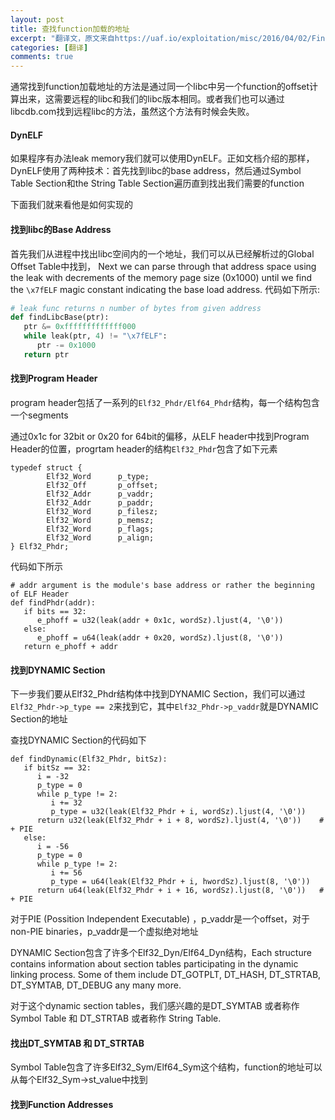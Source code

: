 ```yaml
---
layout: post
title: 查找function加载的地址
excerpt: "翻译文，原文来自https://uaf.io/exploitation/misc/2016/04/02/Finding-Functions.html"
categories: [翻译]
comments: true
---
```


通常找到function加载地址的方法是通过同一个libc中另一个function的offset计算出来，这需要远程的libc和我们的libc版本相同。或者我们也可以通过libcdb.com找到远程libc的方法，虽然这个方法有时候会失败。

#### DynELF
如果程序有办法leak memory我们就可以使用DynELF。正如文档介绍的那样，DynELF使用了两种技术：首先找到libc的base address，然后通过Symbol Table Section和the String Table Section遍历直到找出我们需要的function

下面我们就来看他是如何实现的

#### 找到libc的Base Address
首先我们从进程中找出libc空间内的一个地址，我们可以从已经解析过的Global Offset Table中找到， Next we can parse through that address space using the leak with decrements of the memory page size (0x1000) until we find the `\x7fELF` magic constant indicating the base load address. 代码如下所示:
```python
# leak func returns n number of bytes from given address
def findLibcBase(ptr):
   ptr &= 0xfffffffffffff000
   while leak(ptr, 4) != "\x7fELF":
      ptr -= 0x1000
   return ptr
```
#### 找到Program Header
program header包括了一系列的`Elf32_Phdr/Elf64_Phdr`结构，每一个结构包含一个segments

通过0x1c for 32bit or 0x20 for 64bit的偏移，从ELF header中找到Program Header的位置，progrtam header的结构`Elf32_Phdr`包含了如下元素
```
typedef struct {
        Elf32_Word      p_type;
        Elf32_Off       p_offset;
        Elf32_Addr      p_vaddr;
        Elf32_Addr      p_paddr;
        Elf32_Word      p_filesz;
        Elf32_Word      p_memsz;
        Elf32_Word      p_flags;
        Elf32_Word      p_align;
} Elf32_Phdr;
```
代码如下所示
```
# addr argument is the module's base address or rather the beginning of ELF Header
def findPhdr(addr):
   if bits == 32:
      e_phoff = u32(leak(addr + 0x1c, wordSz).ljust(4, '\0'))
   else:
      e_phoff = u64(leak(addr + 0x20, wordSz).ljust(8, '\0'))
   return e_phoff + addr
```
#### 找到DYNAMIC Section
下一步我们要从Elf32_Phdr结构体中找到DYNAMIC Section，我们可以通过`Elf32_Phdr->p_type == 2`来找到它，其中`Elf32_Phdr->p_vaddr`就是DYNAMIC Section的地址

查找DYNAMIC Section的代码如下
```
def findDynamic(Elf32_Phdr, bitSz):
   if bitSz == 32:
      i = -32
      p_type = 0
      while p_type != 2:
         i += 32
         p_type = u32(leak(Elf32_Phdr + i, wordSz).ljust(4, '\0'))
      return u32(leak(Elf32_Phdr + i + 8, wordSz).ljust(4, '\0'))    # + PIE
   else:
      i = -56
      p_type = 0
      while p_type != 2:
         i += 56
         p_type = u64(leak(Elf32_Phdr + i, hwordSz).ljust(8, '\0'))
      return u64(leak(Elf32_Phdr + i + 16, wordSz).ljust(8, '\0'))   # + PIE
```
对于PIE (Possition Independent Executable) ，p_vaddr是一个offset，对于non-PIE binaries，p_vaddr是一个虚拟绝对地址

DYNAMIC Section包含了许多个Elf32_Dyn/Elf64_Dyn结构，Each structure contains information about section tables participating in the dynamic linking process. Some of them include DT_GOTPLT, DT_HASH, DT_STRTAB, DT_SYMTAB, DT_DEBUG any many more.

对于这个dynamic section tables，我们感兴趣的是DT_SYMTAB 或者称作 Symbol Table 和 DT_STRTAB 或者称作 String Table.

#### 找出DT_SYMTAB 和 DT_STRTAB
Symbol Table包含了许多Elf32_Sym/Elf64_Sym这个结构，function的地址可以从每个Elf32_Sym->st_value中找到

#### 找到Function Addresses